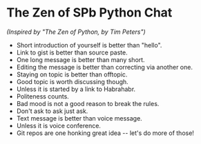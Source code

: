 # The Zen of SPb Python Chat
*(Inspired by "The Zen of Python, by Tim Peters")*

- Short introduction of yourself is better than "hello".
- Link to gist is better than source paste.
- One long message is better than many short.
- Editing the message is better than correcting via another one.
- Staying on topic is better than offtopic.
- Good topic is worth discussing though.
- Unless it is started by a link to Habrahabr.
- Politeness counts.
- Bad mood is not a good reason to break the rules.
- Don't ask to ask just ask.
- Text message is better than voice message.
- Unless it is voice conference.
- Git repos are one honking great idea -- let's do more of those!